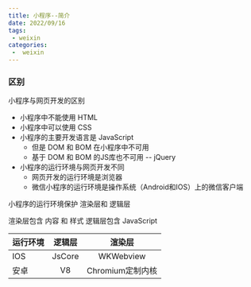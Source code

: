 ```yaml
---
title: 小程序--简介
date: 2022/09/16
tags:
 - weixin
categories:
 -  weixin
---
```


### 区别

小程序与网页开发的区别

+ 小程序中不能使用 HTML
+ 小程序中可以使用 CSS
+ 小程序的主要开发语言是 JavaScript
  - 但是 DOM 和 BOM 在小程序中不可用
  - 基于 DOM 和 BOM 的JS库也不可用 -- jQuery
+ 小程序的运行环境与网页开发不同
  - 网页开发的运行环境是浏览器
  - 微信小程序的运行环境是操作系统（Android和IOS）上的微信客户端

小程序的运行环境保护 渲染层和 逻辑层

渲染层包含 内容 和 样式
逻辑层包含 JavaScript

运行环境|逻辑层|渲染层
|-|:-------:|:------:|
IOS|JsCore|WKWebview
安卓|V8|Chromium定制内核
